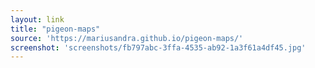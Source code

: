 ```yaml
---
layout: link
title: "pigeon-maps"
source: 'https://mariusandra.github.io/pigeon-maps/'
screenshot: 'screenshots/fb797abc-3ffa-4535-ab92-1a3f61a4df45.jpg'
---
```


